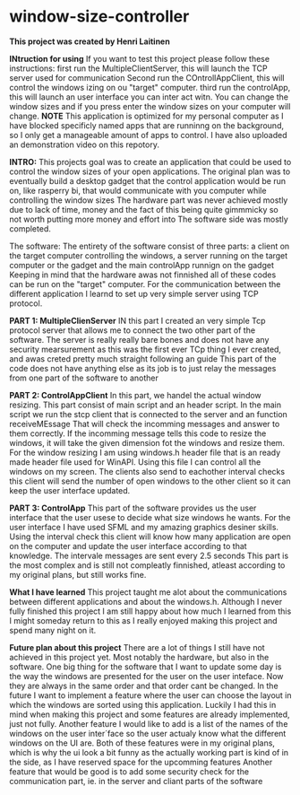 # window-size-controller
****This project was created by Henri Laitinen****


**INtruction for using**
If you want to test this project please follow these instructions: first run the MultipleClientServer, this will launch the TCP server used for communication
Second run the COntrollAppClient, this will control the windows izing on ou "target" computer.
third run the controlApp, this will launch an user interface you can inter act witn. You can change the window sizes and if you press enter the window sizes on your computer will change.
**NOTE** This application is optimized for my personal computer as I have blocked specificly named apps that are runninng on the background, so I only get a manageable amount of apps to control.
I have also uploaded an demonstration video on this repotory.

**INTRO:** This projects goal was to create an application that could be used to control the window sizes of your open applications.
The original plan was to eventually build a desktop gadget that the control application would be run on, like rasperry bi, that would communicate with you computer while controlling the window sizes
The hardware part was never achieved mostly due to lack of time, money and the fact of this being quite gimmmicky so not worth putting more money and effort into
The software side was mostly completed.

The software:
  The entirety of the software consist of three parts: a client on the target computer controlling the windows, a server running on the target computer or the gadget and the main controlApp runnign on the gadget
  Keeping in mind that the hardware awas not finnished all of these codes can be run on the "target" computer. 
  For the communication between the different application I learnd to set up very simple server using TCP protocol.

  **PART 1: MultipleClienServer**
  IN this part I created an very simple Tcp protocol server that allows me to connect the two other part of the software. 
  The server is really really bare bones and does not have any security mearsurement as this was the first ever TCp thing I ever created, and awas creted pretty much straight following an guide
  This part of the code does not have anything else as its job is to just relay the messages from one part of the software to another

  **PART 2: ControlAppClient**
  In this part, we handel the actual window resizing. This part consist of main script and an header script. In the main script we run the stcp client that is connected to the server and an function  receiveMEssage
  That will check the incomming messages and answer to them correctly. If the incomming message tells this code to resize the windows, it will take the given dimension fot the windows and resize them. 
  For the window resizing I am using windows.h header file that is an ready made header file used for WinAPI. Using this file I can control all the windows on my screen. 
  The clients also send to eachother interval checks this client will send the number of open windows to the other client so it can keep the user interface updated.

  **PART 3: ControlApp**
  This part of the software provides us the user interface that the user usese to decide what size windows he wants. For the user interface I have used SFML and my amazing graphics desiner skills.
  Using the interval check this client will know how many application are open on the computer and update the user interface according to that knowledge. The intervale messages are sent every 2.5 seconds
  This part is the most complex and is still not compleatly finnished, atleast according to my original plans, but still works fine.


**What I have learned**
  This project taught me alot about the communications between different applications and about the windows.h. Although I never fully finished this project I am still happy about how much I learned from this
  I might someday return to this as I really enjoyed making this project and spend many night on it.

**Future plan about this project**
  There are a lot of things I still have not achieved in this project yet. Most notably the hardware, but also in the software. 
  One big thing for the software that I want to update some day is the way the windows are presented for the user on the user inteface. Now they are always in the same order and that order cant be changed.
  In the future I want to  implement a feature where the user can choose the layout in which the windows are sorted using this application. Luckily I had this in mind when making this project and some features are already implemented, 
  just not fully. Another feature I would like to add is a list of the names of the windows on the user inter´face so the user actualy know what the different windows on the UI are. 
  Both of these features were in my original plans, which is why the ui look a bit funny as the actually working part is kind of in the side, as I have reserved space for the upcomming features
  Another feature that would be good is to add some security check for the communication part, ie. in the server and cliant parts of the software
